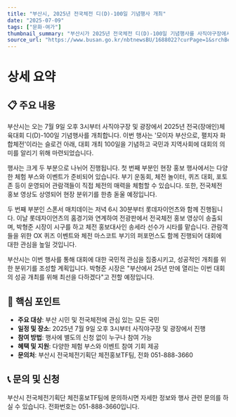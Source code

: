 ```yaml
---
title: "부산시, 2025년 전국체전 디(D)-100일 기념행사 개최"
date: "2025-07-09"
tags: ["문화·여가"]
thumbnail_summary: "부산시가 2025년 전국체전 디(D)-100일 기념행사를 사직야구장에서 개최합니다."
source_url: "https://www.busan.go.kr/nbtnewsBU/1688022?curPage=1&srchBeginDt=&srchEndDt=&srchKey=&srchText="
---
```


# 상세 요약

## 📋 주요 내용
부산시는 오는 7월 9일 오후 3시부터 사직야구장 및 광장에서 2025년 전국(장애인)체육대회 디(D)-100일 기념행사를 개최합니다. 이번 행사는 '모이자 부산으로, 펼치자 화합체전'이라는 슬로건 아래, 대회 개최 100일을 기념하고 국민과 지역사회에 대회의 의미를 알리기 위해 마련되었습니다.

행사는 크게 두 부분으로 나뉘어 진행됩니다. 첫 번째 부분인 현장 홍보 행사에서는 다양한 체험 부스와 이벤트가 준비되어 있습니다. 부기 운동회, 체전 놀이터, 퀴즈 대회, 포토존 등이 운영되어 관람객들이 직접 체전의 매력을 체험할 수 있습니다. 또한, 전국체전 홍보 영상도 상영되어 현장 분위기를 한층 돋울 예정입니다.

두 번째 부분인 스폰서 매치데이는 저녁 6시 30분부터 롯데자이언츠와 함께 진행됩니다. 이날 롯데자이언츠의 홈경기와 연계하여 전광판에서 전국체전 홍보 영상이 송출되며, 박형준 시장이 시구를 하고 체전 홍보대사인 송세라 선수가 시타를 맡습니다. 관람객들을 위한 OX 퀴즈 이벤트와 체전 마스코트 부기의 퍼포먼스도 함께 진행되어 대회에 대한 관심을 높일 것입니다.

부산시는 이번 행사를 통해 대회에 대한 국민적 관심을 집중시키고, 성공적인 개최를 위한 분위기를 조성할 계획입니다. 박형준 시장은 "부산에서 25년 만에 열리는 이번 대회의 성공 개최를 위해 최선을 다하겠다"고 전할 예정입니다.

## 🎯 핵심 포인트
- **주요 대상**: 부산 시민 및 전국체전에 관심 있는 모든 국민
- **일정 및 장소**: 2025년 7월 9일 오후 3시부터 사직야구장 및 광장에서 진행
- **참여 방법**: 행사에 별도의 신청 없이 누구나 참여 가능
- **혜택 및 지원**: 다양한 체험 부스와 이벤트 참여 기회 제공
- **문의처**: 부산시 전국체전기획단 체전홍보TF팀, 전화 051-888-3660

## 📞 문의 및 신청
부산시 전국체전기획단 체전홍보TF팀에 문의하시면 자세한 정보와 행사 관련 문의를 하실 수 있습니다. 전화번호는 051-888-3660입니다.